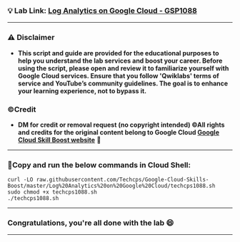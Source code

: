 
### 💡 Lab Link: [Log Analytics on Google Cloud - GSP1088](https://www.cloudskillsboost.google/focuses/49749?parent=catalog)

---

### ⚠️ Disclaimer
- **This script and guide are provided for  the educational purposes to help you understand the lab services and boost your career. Before using the script, please open and review it to familiarize yourself with Google Cloud services. Ensure that you follow 'Qwiklabs' terms of service and YouTube’s community guidelines. The goal is to enhance your learning experience, not to bypass it.**

### ©Credit
- **DM for credit or removal request (no copyright intended) ©All rights and credits for the original content belong to Google Cloud [Google Cloud Skill Boost website](https://www.cloudskillsboost.google/)** 🙏

---

### 🚨Copy and run the below commands in Cloud Shell:


```
curl -LO raw.githubusercontent.com/Techcps/Google-Cloud-Skills-Boost/master/Log%20Analytics%20on%20Google%20Cloud/techcps1088.sh
sudo chmod +x techcps1088.sh
./techcps1088.sh
```
---

### Congratulations, you're all done with the lab 😄

---